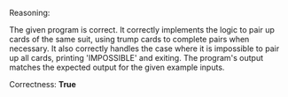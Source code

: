 Reasoning: 

The given program is correct. It correctly implements the logic to pair up cards of the same suit, using trump cards to complete pairs when necessary. It also correctly handles the case where it is impossible to pair up all cards, printing 'IMPOSSIBLE' and exiting. The program's output matches the expected output for the given example inputs.

Correctness: **True**